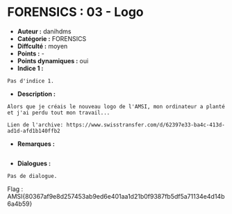 # FORENSICS : 03 -  Logo

- **Auteur :** danihdms
- **Catégorie :** FORENSICS
- **Diffculté :** moyen
- **Points :** -
- **Points dynamiques :** oui
- **Indice 1 :**
```
Pas d'indice 1.
```

- **Description :**
```
Alors que je créais le nouveau logo de l'AMSI, mon ordinateur a planté et j'ai perdu tout mon travail...

Lien de l'archive: https://www.swisstransfer.com/d/62397e33-ba4c-413d-ad1d-afd1b140ffb2
```

- **Remarques :**
```
```

- **Dialogues :**
```
Pas de dialogue.
```

Flag : AMSI{80367af9e8d257453ab9ed6e401aa1d21b0f9387fb5df5a71134e4d14b6a4b59}
